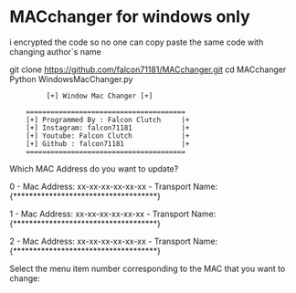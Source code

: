 # MACchanger for windows only

i encrypted the code so no one can copy paste the same code with changing author`s name

git clone https://github.com/falcon71181/MACchanger.git
cd MACchanger
Python WindowsMacChanger.py




             [+] Window Mac Changer [+]
          
        ======================================= 
        [+] Programmed By : Falcon Clutch     |+
        [+] Instagram: falcon71181            |+
        [+] Youtube: Falcon Clutch            |+
        [+] Github : falcon71181              |+
        =======================================
Which MAC Address do you want to update?


0 - Mac Address: xx-xx-xx-xx-xx-xx - Transport Name: {************************************}


1 - Mac Address: xx-xx-xx-xx-xx-xx - Transport Name: {************************************}


2 - Mac Address: xx-xx-xx-xx-xx-xx - Transport Name: {************************************}


Select the menu item number corresponding to the MAC that you want to change:
        
